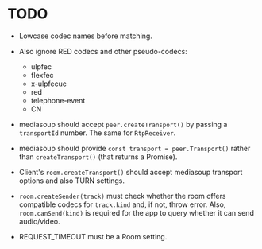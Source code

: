 # TODO

* Lowcase codec names before matching.

* Also ignore RED codecs and other pseudo-codecs:
  * ulpfec
  * flexfec
  * x-ulpfecuc
  * red
  * telephone-event
  * CN

* mediasoup should accept `peer.createTransport()` by passing a `transportId` number. The same for `RtpReceiver`.

* mediasoup should provide `const transport = peer.Transport()` rather than `createTransport()` (that returns a Promise).

* Client's `room.createTransport()` should accept mediasoup transport options and also TURN settings.

* `room.createSender(track)` must check whether the room offers compatible codecs for `track.kind` and, if not, throw error. Also, `room.canSend(kind)` is required for the app to query whether it can send audio/video.

* REQUEST_TIMEOUT must be a Room setting.
